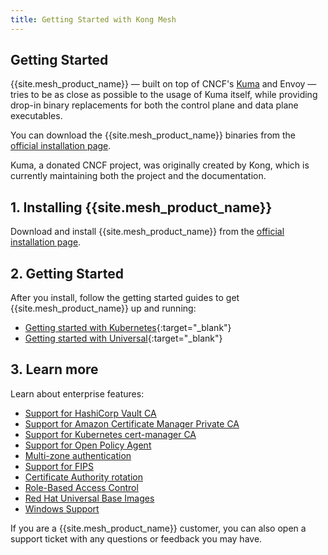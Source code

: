 ```yaml
---
title: Getting Started with Kong Mesh
---
```


## Getting Started

{{site.mesh_product_name}} &mdash; built on top of CNCF's [Kuma](https://kuma.io) and Envoy &mdash;
 tries to be as close as possible to the usage of Kuma itself, while providing
 drop-in binary replacements for both the control plane and data plane
 executables.

You can download the {{site.mesh_product_name}} binaries from the
[official installation page](/mesh/{{page.kong_version}}/install).

<div class="alert alert-ee blue">
   Kuma, a donated CNCF project, was originally created by Kong, which is
   currently maintaining both the project and the documentation.
</div>

## 1. Installing {{site.mesh_product_name}}

Download and install {{site.mesh_product_name}} from the
[official installation page](/mesh/{{page.kong_version}}/install).

## 2. Getting Started

After you install, follow the getting started guides to get
{{site.mesh_product_name}} up and running:

* [Getting started with Kubernetes](/mesh/{{page.kong_version}}/quickstart/kubernetes/){:target="_blank"}
* [Getting started with Universal](/mesh/{{page.kong_version}}/quickstart/universal/){:target="_blank"}

## 3. Learn more

Learn about enterprise features:
  * [Support for HashiCorp Vault CA](/mesh/{{page.kong_version}}/features/vault)
  * [Support for Amazon Certificate Manager Private CA](/mesh/{{page.kong_version}}/features/acmpca)
  * [Support for Kubernetes cert-manager CA](/mesh/{{page.kong_version}}/features/cert-manager)
  * [Support for Open Policy Agent](/mesh/{{page.kong_version}}/features/opa)
  * [Multi-zone authentication](/mesh/{{page.kong_version}}/features/kds-auth)
  * [Support for FIPS](/mesh/{{page.kong_version}}/features/fips-support)
  * [Certificate Authority rotation](/mesh/{{page.kong_version}}/features/ca-rotation)
  * [Role-Based Access Control](/mesh/{{page.kong_version}}/features/rbac)
  * [Red Hat Universal Base Images](/mesh/{{page.kong_version}}/features/ubi-images)
  * [Windows Support](/mesh/{{page.kong_version}}/features/windows)

If you are a {{site.mesh_product_name}} customer, you can also open a support
ticket with any questions or feedback you may have.
